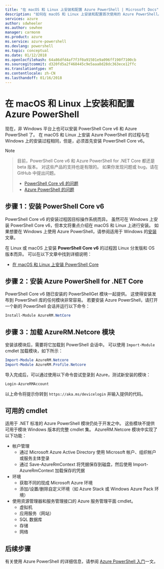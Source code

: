 ```yaml
---
title: "在 macOS 和 Linux 上安装和配置 Azure PowerShell | Microsoft Docs"
description: "如何在 macOS 和 Linux 上安装和配置首次使用的 Azure PowerShell。"
services: azure
author: sdwheeler
ms.author: sewhee
manager: carmonm
ms.product: azure
ms.service: azure-powershell
ms.devlang: powershell
ms.topic: conceptual
ms.date: 01/12/2018
ms.openlocfilehash: 64a86dfd4af7f3f0a91501e9a096ff190f7100cb
ms.sourcegitcommit: d320fd5a2f468445c9e5aaa8d28dc363ece12ffc
ms.translationtype: HT
ms.contentlocale: zh-CN
ms.lasthandoff: 01/16/2018
---
```

# <a name="install-and-configure-azure-powershell-on-macos-and-linux"></a>在 macOS 和 Linux 上安装和配置 Azure PowerShell

现在，非 Windows 平台上也可以安装 PowerShell Core v6 和 Azure PowerShell 了。
在 macOS 和 Linux 上安装 Azure PowerShell 的过程与在 Windows 上的安装过程相同，但是，必须首先安装 PowerShell Core v6。

> [!NOTE]

> 目前，PowerShell Core v6 和 Azure PowerShell for .NET Core 都还是 beta 版本。
> 对这些产品的支持也是有限的。 如果你发现问题或 bug，请在 GitHub 中提出问题。
>
> * [PowerShell Core v6 的问题](https://github.com/PowerShell/PowerShell/issues)
> * [Azure PowerShell 的问题](https://github.com/azure/azure-docs-powershell/issues)

## <a name="step-1-install-powershell-core-v6"></a>步骤 1：安装 PowerShell Core v6

PowerShell Core v6 的安装过程因目标操作系统而异。
虽然可在 Windows 上安装 PowerShell Core v6，但本文将重点介绍在 macOS 和 Linux 上进行安装。 如果想要在 Windows 上使用 Azure PowerShell，请参阅适用于 Windows 的[安装](./install-azurerm-ps.md)文章。

在 Linux 或 macOS 上安装 **PowerShell Core v6** 的过程因 Linux 分发版和 OS 版本而异。
可以在以下文章中找到详细说明：

- [在 macOS 和 Linux 上安装 PowerShell Core](/powershell/scripting/setup/installing-powershell-core-on-macos-and-linux)

## <a name="step-2-install-azure-powershell-for-net-core"></a>步骤 2：安装 Azure PowerShell for .NET Core

PowerShell Core v6 随已安装的 PowerShellGet 模块一起提供。 这使得安装发布到 PowerShell 库的任何模块非常容易。 若要安装 Azure PowerShell，请打开一个新的 PowerShell 会话并运行以下命令：

```powershell
Install-Module AzureRM.NetCore
```

## <a name="step-3-load-the-azurermnetcore-module"></a>步骤 3：加载 AzureRM.Netcore 模块

安装该模块后，需要将它加载到 PowerShell 会话中。 可以使用 `Import-Module` cmdlet 加载模块，如下所示：

```powershell
Import-Module AzureRM.Netcore
Import-Module AzureRM.Profile.Netcore
```

导入完成后，可以通过使用以下命令尝试登录到 Azure，测试新安装的模块：

```powershell
Login-AzureRMAccount
```

以上命令将提示你转到 `https://aka.ms/devicelogin` 并输入提供的代码。

## <a name="available-cmdlets"></a>可用的 cmdlet

适用于 .NET 标准的 Azure PowerShell 模块仍处于开发之中。 这些模块不提供可用于模块 Windows 版本的完整 cmdlet 集。 AzureRM.Netcore 模块中实现了以下功能：

* 帐户管理
  - 通过 Microsoft Azure Active Directory 使用 Microsoft 帐户、组织帐户或服务主体登录
  - 通过 Save-AzureRmContext 将凭据保存到磁盘，然后使用 Import-AzureRmContext 加载保存的凭据
* 环境
  - 获取不同的现成 Microsoft Azure 环境
  - 添加/设置/删除自定义环境（如 Azure Stack 或 Windows Azure Pack 环境）
* 使用资源管理器和服务管理接口的 Azure 服务管理平面 cmdlet。
  - 虚拟机
  - 应用服务（网站）
  - SQL 数据库
  - 存储
  - 网络

## <a name="next-steps"></a>后续步骤

有关使用 Azure PowerShell 的详细信息，请参阅 [Azure PowerShell 入门](get-started-azureps.md)一文。
